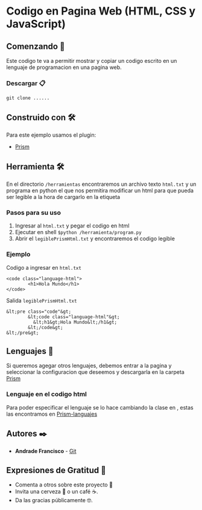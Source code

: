 # Codigo en Pagina Web (HTML, CSS y JavaScript)

## Comenzando 🚀
Este codigo te va a permitir mostrar y copiar un codigo escrito en un lenguaje de programacion en una pagina web.

### Descargar 📋
```
git clone ......
```

## Construido con 🛠️
Para este ejemplo usamos el plugin:

* [Prism](https://prismjs.com/download.html#themes=prism-okaidia&languages=markup+css+clike+javascript+css-extras+js-extras+json+json5+jsonp+mongodb&)

## Herramienta 🛠️

En el directorio `/herramientas` encontraremos un archivo texto `html.txt` y un programa en python el que nos permitira modificar un html para que pueda ser legible a la hora de cargarlo en la etiqueta <code></code>

### Pasos para su uso
1. Ingresar al `html.txt` y pegar el codigo en html
2. Ejecutar en shell     `$python /herramienta/program.py`
3. Abrir el `legiblePrismHtml.txt` y encontraremos el codigo legible

### Ejemplo
Codigo a ingresar en `html.txt`
```
<code class="language-html">
        <h1>Hola Mundo</h1>
</code>
```
Salida `legiblePrismHtml.txt`
```
&lt;pre class="code"&gt;
        &lt;code class="language-html"&gt;
          &lt;h1&gt;Hola Mundo&lt;/h1&gt;
        &lt;/code&gt;
&lt;/pre&gt;
```

## Lenguajes 📌

Si queremos agegar otros lenguajes, debemos entrar a la pagina y seleccionar la configuracion que deseemos y descargarla en la carpeta [Prism](https://prismjs.com/download.html#themes=prism-okaidia&languages=markup+css+clike+javascript+css-extras+js-extras+json+json5+jsonp+mongodb&)

### Lenguaje en el codigo html
Para poder especificar el lenguaje se lo hace cambiando la clase en <code class='language-xxxx'></code>, estas las encontramos en [Prism-languajes](https://prismjs.com/index.html#supported-languages)

## Autores ✒️
* **Andrade Francisco** - [Git](https://github.com/franAndrad)


## Expresiones de Gratitud 🎁
* Comenta a otros sobre este proyecto 📢
* Invita una cerveza 🍺 o un café ☕. 
* Da las gracias públicamente 🤓.

